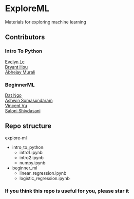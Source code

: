 # ExploreML

Materials for exploring machine learning

## Contributors

### Intro To Python

[Evelyn Le](https://github.com/evelynle28)   
[Bryant Hou](https://github.com/BryantH24)  
[Abhejay Murali](https://github.com/Abhejay)

### BeginnerML

[Dat Ngo](https://github.com/quocdat32461997)  
[Ashwin Somasundaram](https://github.com/AshwinSomasundaram)  
[Vincent Vu](https://github.com/vincent-vu280)  
[Saloni Shivdasani](https://github.com/SaloniSS)

## Repo structure

explore-ml
- intro_to_python
  * intro1.ipynb
  * intro2.ipynb
  * numpy.ipynb
- beginner_ml
  * linear_regression.ipynb
  * logistic_regression.ipynb

### If you think this repo is useful for you, please star it

